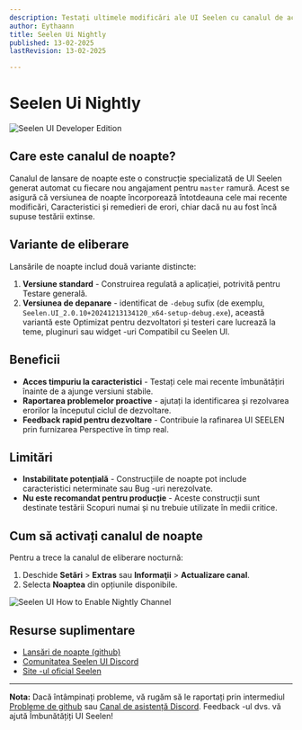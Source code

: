 ```yaml
---
description: Testați ultimele modificări ale UI Seelen cu canalul de actualizare nocturnă!
author: Eythaann
title: Seelen Ui Nightly
published: 13-02-2025
lastRevision: 13-02-2025

---
```


# Seelen Ui Nightly

![Seelen UI Developer Edition](https://github.com/user-attachments/assets/76634b49-7b09-4ef2-9643-e93542309f5d)

## Care este canalul de noapte?

Canalul de lansare de noapte este o construcție specializată de UI Seelen
 generat automat cu fiecare nou angajament pentru `master` ramură. Acest
 se asigură că versiunea de noapte încorporează întotdeauna cele mai recente modificări,
 Caracteristici și remedieri de erori, chiar dacă nu au fost încă supuse testării extinse.

## Variante de eliberare

Lansările de noapte includ două variante distincte:

1. **Versiune standard** - Construirea regulată a aplicației, potrivită pentru
    Testare generală.
2. **Versiunea de depanare** - identificat de `-debug` sufix (de exemplu,
   `Seelen.UI_2.0.10+20241213134120_x64-setup-debug.exe`), această variantă este
    Optimizat pentru dezvoltatori și testeri care lucrează la teme, pluginuri sau widget -uri
    Compatibil cu Seelen UI.

## Beneficii

* **Acces timpuriu la caracteristici** - Testați cele mai recente îmbunătățiri înainte de a ajunge
   versiuni stabile.
* **Raportarea problemelor proactive** - ajutați la identificarea și rezolvarea erorilor la începutul
   ciclul de dezvoltare.
* **Feedback rapid pentru dezvoltare** - Contribuie la rafinarea UI SEELEN prin furnizarea
   Perspective în timp real.

## Limitări

* **Instabilitate potențială** - Construcțiile de noapte pot include caracteristici neterminate sau
   Bug -uri nerezolvate.
* **Nu este recomandat pentru producție** - Aceste construcții sunt destinate testării
   Scopuri numai și nu trebuie utilizate în medii critice.

## Cum să activați canalul de noapte

Pentru a trece la canalul de eliberare nocturnă:

1. Deschide **Setări** > **Extras** sau **Informaţii** > **Actualizare canal**.
2. Selecta **Noaptea** din opțiunile disponibile.

![Seelen UI How to Enable Nightly Channel](https://github.com/user-attachments/assets/ae88aeac-98cc-4424-a9e7-fb59740b694e)

## Resurse suplimentare

* [Lansări de noapte (github)](https://github.com/eythaann/Seelen-UI/releases/tag/nightly)
* [Comunitatea Seelen UI Discord](https://discord.gg/ABfASx5ZAJ)
* [Site -ul oficial Seelen](https://seelen.io)

***

**Nota:** Dacă întâmpinați probleme, vă rugăm să le raportați prin intermediul
[Probleme de github](https://github.com/eythaann/Seelen-UI/issues) sau
[Canal de asistență Discord](https://discord.gg/ABfASx5ZAJ). Feedback -ul dvs. vă ajută
 Îmbunătățiți UI Seelen!
